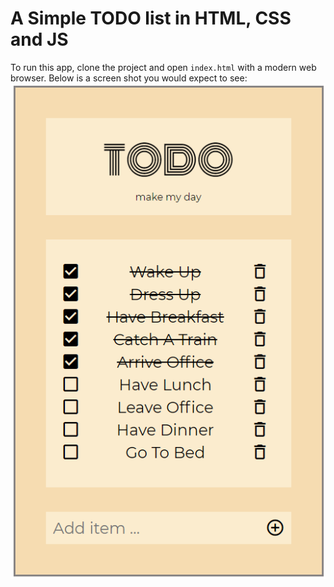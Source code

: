 # A Simple TODO list in HTML, CSS and JS


To run this app, clone the project and open `index.html` with a modern web browser. Below is a screen shot you would expect to see:  
![Screenshot](screenshot.png)
